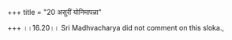 +++
title = "20 असुरीं योनिमापन्ना"

+++
।।16.20।। Sri Madhvacharya did not comment on this sloka.,
